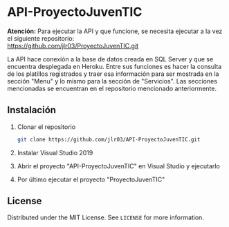 # API-ProyectoJuvenTIC

<b>Atención:</b>
Para ejecutar la API y que funcione, se necesita ejecutar a la vez el siguiente repositorio:<br>
https://github.com/jlr03/ProyectoJuvenTIC.git

La API hace conexión a la base de datos creada en SQL Server y que se encuentra desplegada en Heroku. 
Entre sus funciones es hacer la consulta de los platillos registrados y traer esa información para ser mostrada en la sección "Menu" y lo mismo para la sección de "Servicios".
Las secciones mencionadas se encuentran en el repositorio mencionado anteriormente.

## Instalación

1. Clonar el repositorio 
   ```bash
   git clone https://github.com/jlr03/API-ProyectoJuvenTIC.git
   ```

1. Instalar Visual Studio 2019

2. Abrir el proyecto "API-ProyectoJuvenTIC" en Visual Studio y ejecutarlo

3. Por último ejecutar el proyecto "ProyectoJuvenTIC"

## License

Distributed under the MIT License. See `LICENSE` for more information.

